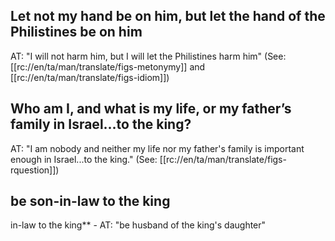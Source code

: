 ## Let not my hand be on him, but let the hand of the Philistines be on him ##

AT: "I will not harm him, but I will let the Philistines harm him" (See: [[rc://en/ta/man/translate/figs-metonymy]] and [[rc://en/ta/man/translate/figs-idiom]])

## Who am I, and what is my life, or my father’s family in Israel...to the king? ##

AT: "I am nobody and neither my life nor my father's family is important enough in Israel...to the king." (See: [[rc://en/ta/man/translate/figs-rquestion]])

## be son-in-law to the king ##

in-law to the king** - AT: "be husband of the king's daughter"